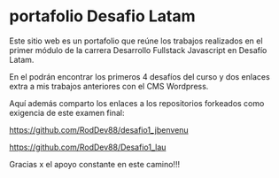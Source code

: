 # portafolio Desafio Latam 
Este sitio web es un portafolio que reúne los trabajos realizados en el primer módulo de la carrera
Desarrollo Fullstack Javascript en Desafío Latam.

En el podrán encontrar los primeros 4 desafíos del curso y dos enlaces extra a mis trabajos anteriores con el CMS Wordpress.

Aquí además comparto los enlaces a los repositorios forkeados como exigencia de este examen final:

https://github.com/RodDev88/desafio1_jbenvenu

https://github.com/RodDev88/Desafio1_lau

Gracias x el apoyo constante en este camino!!!
